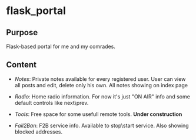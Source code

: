 flask_portal
============

## Purpose

Flask-based portal for me and my comrades.

## Content

* *Notes*:
    Private notes available for every registered user. User can view all posts and edit, delete only his own. 
	All notes showing on index page

* *Radio*:
    Home radio information. For now it's just "ON AIR" info and some default controls like next\prev.

* *Tools*:
    Free space for some usefull remote tools.
	**Under construction**

* *Fail2Ban*:
    F2B service info. Available to stop\start service. Also showing blocked addresses.

